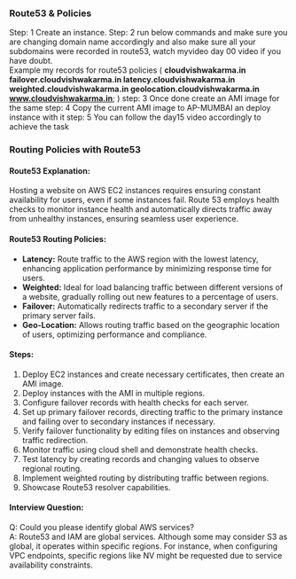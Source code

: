 
### Route53 & Policies

Step: 1 Create an instance. 
Step: 2 run below commands and make sure you are changing  domain name accordingly and also make sure all your subdomains were recorded in route53, watch myvideo day 00 video if you have doubt.  
Example my records for route53 policies ( **cloudvishwakarma.in failover.cloudvishwakarma.in latency.cloudvishwakarma.in weighted.cloudvishwakarma.in geolocation.cloudvishwakarma.in www.cloudvishwakarma.in**; )
step: 3 Once done create an AMI image for the same 
step: 4 Copy the current AMI image to AP-MUMBAI an deploy instance with it
step: 5 You can follow the day15 video accordingly to achieve the task

### Routing Policies with Route53

#### Route53 Explanation:
Hosting a website on AWS EC2 instances requires ensuring constant availability for users, even if some instances fail. Route 53 employs health checks to monitor instance health and automatically directs traffic away from unhealthy instances, ensuring seamless user experience.

#### Route53 Routing Policies:
- **Latency:** Route traffic to the AWS region with the lowest latency, enhancing application performance by minimizing response time for users.
- **Weighted:** Ideal for load balancing traffic between different versions of a website, gradually rolling out new features to a percentage of users.
- **Failover:** Automatically redirects traffic to a secondary server if the primary server fails.
- **Geo-Location:** Allows routing traffic based on the geographic location of users, optimizing performance and compliance.

#### Steps:
1. Deploy EC2 instances and create necessary certificates, then create an AMI image.
2. Deploy instances with the AMI in multiple regions.
3. Configure failover records with health checks for each server.
4. Set up primary failover records, directing traffic to the primary instance and failing over to secondary instances if necessary.
5. Verify failover functionality by editing files on instances and observing traffic redirection.
6. Monitor traffic using cloud shell and demonstrate health checks.
7. Test latency by creating records and changing values to observe regional routing.
8. Implement weighted routing by distributing traffic between regions.
9. Showcase Route53 resolver capabilities.

#### Interview Question:
Q: Could you please identify global AWS services?  
A: Route53 and IAM are global services. Although some may consider S3 as global, it operates within specific regions. For instance, when configuring VPC endpoints, specific regions like NV might be requested due to service availability constraints.
